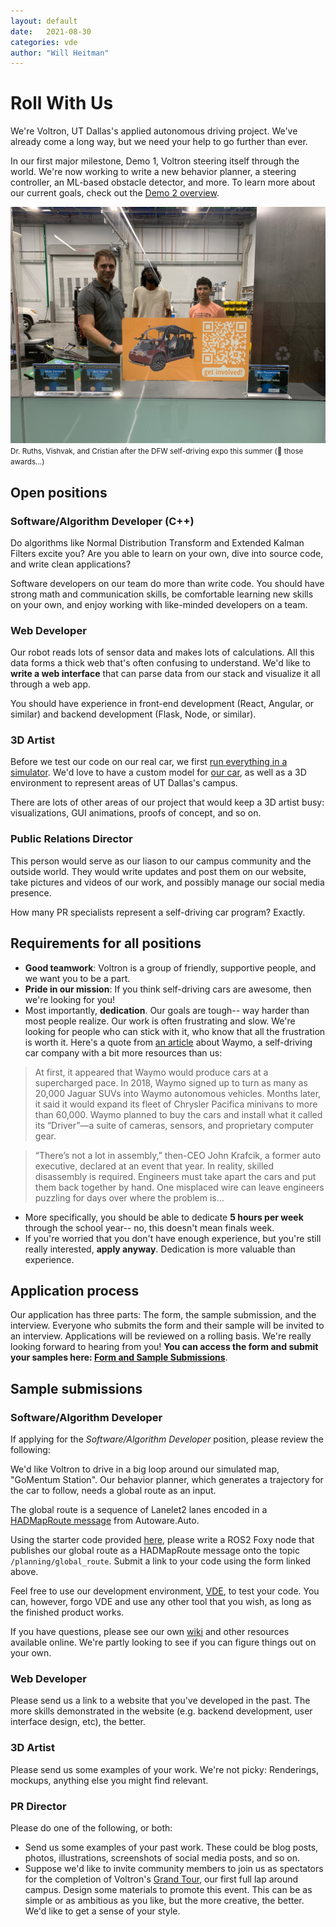 ```yaml
---
layout: default
date:   2021-08-30
categories: vde
author: "Will Heitman"
---
```

# Roll With Us
We're Voltron, UT Dallas's applied autonomous driving project. We've already come a long way, but we need your help to go further than ever.

In our first major milestone, Demo 1, Voltron steering itself through the world. We're now working to write a new behavior planner, a steering controller, an ML-based obstacle detector, and more. To learn more about our current goals, check out the [Demo 2 overview](/d2-overview).

![Dr. Ruths, Vishvak, and Cristian after the DFW self-driving expo this summer (👀 those awards...)](assets/res/join-dfw_expo.png)
<small>Dr. Ruths, Vishvak, and Cristian after the DFW self-driving expo this summer (👀 those awards...)</small>
## Open positions

### Software/Algorithm Developer (C++)
Do algorithms like Normal Distribution Transform and Extended Kalman Filters excite you? Are you able to learn on your own, dive into source code, and write clean applications?

Software developers on our team do more than write code. You should have strong math and communication skills, be comfortable learning new skills on your own, and enjoy working with like-minded developers on a team.

### Web Developer
Our robot reads lots of sensor data and makes lots of calculations. All this data forms a thick web that's often confusing to understand. We'd like to **write a web interface** that can parse data from our stack and visualize it all through a web app.

You should have experience in front-end development (React, Angular, or similar) and backend development (Flask, Node, or similar).

### 3D Artist
Before we test our code on our real car, we first [run everything in a simulator](/simulation/2021/08/03/Simulated-driving.html). We'd love to have a custom model for [our car](https://gem.polaris.com/en-us/e6/build-color/?selectedmodel=passengerlsv&colorid=617275), as well as a 3D environment to represent areas of UT Dallas's campus. 

There are lots of other areas of our project that would keep a 3D artist busy: visualizations, GUI animations, proofs of concept, and so on.

### Public Relations Director
This person would serve as our liason to our campus community and the outside world. They would write updates and post them on our website, take pictures and videos of our work, and possibly manage our social media presence.

How many PR specialists represent a self-driving car program? Exactly.

## Requirements for all positions
- **Good teamwork**: Voltron is a group of friendly, supportive people, and we want you to be a part.
- **Pride in our mission**: If you think self-driving cars are awesome, then we're looking for you!
- Most importantly, **dedication**. Our goals are tough-- way harder than most people realize. Our work is often frustrating and slow. We're looking for people who can stick with it, who know that all the frustration is worth it. Here's a quote from [an article](https://www.bloomberg.com/news/articles/2021-08-17/waymo-s-self-driving-cars-are-99-of-the-way-there-the-last-1-is-the-hardest) about Waymo, a self-driving car company with a bit more resources than us:


> At first, it appeared that Waymo would produce cars at a supercharged pace. In 2018, Waymo signed up to turn as many as 20,000 Jaguar SUVs into Waymo autonomous vehicles. Months later, it said it would expand its fleet of Chrysler Pacifica minivans to more than 60,000. Waymo planned to buy the cars and install what it called its “Driver”—a suite of cameras, sensors, and proprietary computer gear.

> “There’s not a lot in assembly,” then-CEO John Krafcik, a former auto executive, declared at an event that year.
In reality, skilled disassembly is required. Engineers must take apart the cars and put them back together by hand. One misplaced wire can leave engineers puzzling for days over where the problem is...

- More specifically, you should be able to dedicate **5 hours per week** through the school year-- no, this doesn't mean finals week.
- If you're worried that you don't have enough experience, but you're still really interested, **apply anyway**. Dedication is more valuable than experience.

## Application process
Our application has three parts: The form, the sample submission, and the interview. Everyone who submits the form and their sample will be invited to an interview. Applications will be reviewed on a rolling basis. We're really looking forward to hearing from you! **You can access the form and submit your samples here: [Form and Sample Submissions](https://forms.office.com/Pages/ResponsePage.aspx?id=HR0ojU2c90uxbgMtFd6fbIFd-Rv8Ml9PhLjL-3yimtVUNkxZUzZDNjFBRTFYTkNaOFpKWkhLM0c5OS4u)**.

## Sample submissions
### Software/Algorithm Developer
If applying for the *Software/Algorithm Developer* position, please review the following:

We'd like Voltron to drive in a big loop around our simulated map, "GoMentum Station". Our behavior planner, which generates a trajectory for the car to follow, needs a global route as an input.

The global route is a sequence of Lanelet2 lanes encoded in a [HADMapRoute message](https://gitlab.com/autowarefoundation/autoware.auto/autoware_auto_msgs/-/blob/master/autoware_auto_msgs/msg/HADMapRoute.idl) from Autoware.Auto.

Using the starter code provided [here](), please write a ROS2 Foxy node that publishes our global route as a HADMapRoute message onto the topic `/planning/global_route`. Submit a link to your code using the form linked above.

Feel free to use our development environment, [VDE](https://github.com/Voltron-UTD/vde), to test your code. You can, however, forgo VDE and use any other tool that you wish, as long as the finished product works.

If you have questions, please see our own [wiki](https://github.com/Voltron-UTD/meta/wiki) and other resources available online. We're partly looking to see if you can figure things out on your own.

### Web Developer
Please send us a link to a website that you've developed in the past. The more skills demonstrated in the website (e.g. backend development, user interface design, etc), the better.


### 3D Artist
Please send us some examples of your work. We're not picky: Renderings, mockups, anything else you might find relevant.

### PR Director
Please do one of the following, or both:
- Send us some examples of your past work. These could be blog posts, photos, illustrations, screenshots of social media posts, and so on.
- Suppose we'd like to invite community members to join us as spectators for the completion of Voltron's [Grand Tour](/d2-overview), our first full lap around campus. Design some materials to promote this event. This can be as simple or as ambitious as you like, but the more creative, the better. We'd like to get a sense of your style.
